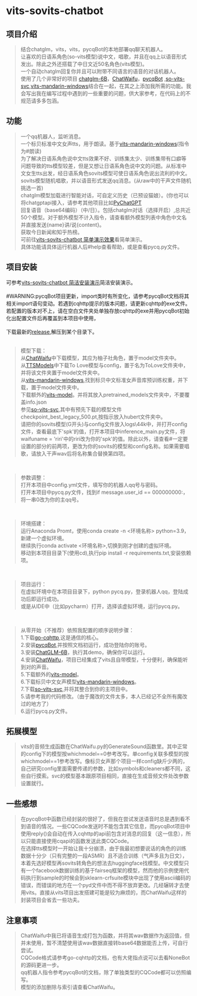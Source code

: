 # vits-sovits-chatbot

## 项目介绍
  >结合chatglm，vits，vits，pycqBot的本地部署qq聊天机器人。<br>
  让喜欢的日语系角色(so-vits模型)说中文，唱歌，并且在qq上以语音形式发出。除此之外还搭载了中日文近50名角色(vits模型)。<br>
  一个自动chatglm回复你并且可以附带不同语言的语音的对话机器人。<br>
  使用了几个非常好的项目 [chatglm-6B](https://github.com/THUDM/ChatGLM-6B)，[ChatWaifu](https://github.com/cjyaddone/ChatWaifu)，[pycqBot](https://github.com/FengLiuFeseliud/pycqBot) ,[so-vits-svc](https://github.com/svc-develop-team/so-vits-svc),[vits-mandarin-windows](https://github.com/rotten-work/vits-mandarin-windows)结合在一起，在其之上添加我所需的功能。我会写出我在编写过程中遇到的一些重要的问题，供大家参考，在代码上的不规范请多多包涵。<br>
  
## 功能
  >一个qq机器人，监听消息。<br>
  一个标贝标准中文女声tts，用于朗读。基于[vits-mandarin-windows](https://github.com/rotten-work/vits-mandarin-windows)(指令为#朗读)<br>
  为了解决日语系角色说中文tts效果不好、训练集太少、训练集带有口癖等问题导致的tts模型较差，但是又想让日语系角色说中文的问题。从标准中文女生tts出发，经日语系角色sovits模型可使日语系角色说出流利的中文。<br>
  sovits模型随机唱歌，并以语音形式发送qq消息。(从raw中的干声文件随机挑选一首)<br>
  chatglm模型加载进行智能对话，可自定义历史（已预设猫娘）。(你也可以将chatgptapi接入，请参考其他项目比如[PyChatGPT](https://github.com/rawandahmad698/PyChatGPT)<br>
  回复语音（base64编码）（中/日）。包括chatglm对话（选择开启）,总共近50个模型。对于额外模型不计入指令，请查看额外模型列表中角色中文名并直接发送{name}讲/说{content}。<br>
  获取今日新闻和知乎热榜。<br>
  可前往[vits-sovits-chatbot 简单演示效果](https://www.bilibili.com/video/BV1CV4y1X7qq)看简单演示。<br>
  具体功能请具体运行机器人后#help查看帮助，或是查看pycq.py文件。
  
## 项目安装
  可参考[vits-sovits-chatbot 简洁安装演示](https://www.bilibili.com/video/BV1bc411L72n)简洁安装演示。<br>
  <br>
  #WARNING:pycqBot项目更新，import类时有所变化，请参考pycqBot文档将其相关import语句变动。若遇到cqhttp提示的版本问题，请更新cqhttp的exe文件。若配置的版本对不上，请在空白文件夹处单独存放cqhttp的exe并用pycqBot初始化出配置文件后再覆盖到本项目中使用，<br>
  <br>
  下载最新的[release](https://github.com/over701forsean/vits-sovits-chatbot/releases),解压到某个目录下。<br>
  <br>
  >模型下载：<br>
  从[ChatWaifu](https://github.com/cjyaddone/ChatWaifu)中下载模型，其应为柚子社角色，置于model文件夹中。<br>
  从[TTSModels](https://github.com/CjangCjengh/TTSModels)中下载To Love模型与config，置于名为ToLove文件夹中，并将该文件夹置于model文件夹中。<br>
  从[vits-mandarin-windows](https://github.com/rotten-work/vits-mandarin-windows),找到标贝中文标准女声音库预训练权重，并下载，置于model文件夹中。<br>
  下载额外的[vits-model](https://huggingface.co/spaces/sayashi/vits-models/tree/main/pretrained_models)。并将其放入pretrained_models文件夹中，不要覆盖info.json<br>
  参见[so-vits-svc](https://github.com/svc-develop-team/so-vits-svc),其中有预先下载的模型文件checkpoint_best_legacy_500.pt,按指示放入hubert文件夹中。<br>
  请把你的sovits模型(G开头)与config文件放入logs\44k中，并打开config文件，查看最底下'spk'的值，打开本项目中inference_main.py文件，将waifuname = 'riri'中的riri改为你的'spk'的值。除此以外，请查看#一定要设置的部分的前两项，更改为你的sovits的模型和config名称。如果需要唱歌，请放入干声wav后将名称集合替换第四项。<br>
  <br>
  
  >参数调整：<br>
  打开本项目中config.yml文件，填写你的机器人qq号与密码。<br>
  打开本项目中pycq.py文件，找到if message.user_id == 000000000:，将一串0改为你的主qq号。<br>
  <br>
  
  >环境搭建：<br>
  运行Anaconda Promt，使用conda create -n <环境名称> python=3.9，新建一个虚拟环境。<br>
  继续执行conda activate <环境名称>,切换到刚才创建的虚拟环境。<br>
  移动到本项目目录下(使用cd),执行pip install -r requirements.txt,安装依赖项。<br>
  <br>
  
  >项目运行：<br>
  在虚拟环境中在本项目目录下，python pycq.py，登录机器人qq，登陆成功后即运行成功。<br>
  或是从IDE中（比如pycharm）打开，选择该虚拟环境，运行pycq.py。<br>
  <br>
  


  >从零开始（不推荐）依照我配置的顺序说明步骤：<br>
  1.下载[go-cqhttp](https://github.com/Mrs4s/go-cqhttp),这是通信的核心。<br>
  2.安装[pycqBot](https://github.com/FengLiuFeseliud/pycqBot),并按照文档初运行，成功登陆你的账号。<br>
  3.安装[ChatGLM-6B](https://github.com/THUDM/ChatGLM-6B)，执行其demo，确保你可以运行。<br>
  4.安装[ChatWaifu](https://github.com/cjyaddone/ChatWaifu)，项目已经集成了vits且自带模型，十分便利，确保能听到对的声音。<br>
  5.下载额外的[vits-model](https://huggingface.co/spaces/sayashi/vits-models/tree/main/pretrained_models)。<br>
  6.下载标贝中文女声模型[vits-mandarin-windows](https://github.com/rotten-work/vits-mandarin-windows)。<br>
  7.下载[so-vits-svc](https://github.com/svc-develop-team/so-vits-svc),并将其整合到你的主项目中。<br>
  5.请参考我的代码修改。（由于魔改的文件太多，本人已经记不全所有魔改过的地方了）<br>
  6.运行pycq.py文件。<br>
  
## 拓展模型
  >vits的音频生成函数在ChatWaifu.py的GenerateSound函数里。其中正常的config下的模型按whichmodel==0参考改写。单config关联多模型的按whichmodel==1参考改写。像标贝女声那个项目一样config缺斤少两的，自己研究config里面需要传递的参数，比如symbols和cleaners都不同，这些自行摸索。svc的模型基本跟原项目相同，直接在生成音频文件处改参数设置就行。
 
## 一些感想
  >在pycqBot中函数已经封装的很好了，但我在尝试发送语音时总是遇到看不到语音的情况。一些CQCode发送时不能包含其它信息，而pycqBot项目中使用reply()会自动在传入cqhttp的api前包含对消息的回复（这一信息），所以只能直接使用cqapi的函数发送此类CQCode。<br>
  在选择tts模型时一开始让我十分崩溃，由于我最初想要说话的角色的训练数据十分少（只有完整的一段ASMR）且不适合训练（气声多且为日文），本着先选好模型再sovits转角色的想法去huggingface找模型。中文模型只有一个facebook数据训练的基于fairseq框架的模型，然而他的示例使用代码执行到sample的时候会到sklearn-crfsuite模块中出现了使用ascii编码的错误，而错误的地方在一个pyd文件中而不得不放弃更改。几经辗转才去使用vits。直接从vits项目出发搭建可能是较为麻烦的，而ChatWaifu这样的封装项目会省去一些功夫。

## 注意事项
  >ChatWaifu中我已将语音生成打包为函数，并将其wav数据作为返回值，但并未使用，暂不清楚使用该wav数据直接转base64数据能否上传，可自行尝试。<br>
  CQCode格式请参考go-cqhttp的文档，也有大佬指点说可以去看NoneBot的源码更进一步。<br>
  qq机器人指令参考pycqBot的文档，除了单独类型的CQCode都可以仿照编写。<br>
  模型的添加删除与索引请查看ChatWaifu。
  
  
  

